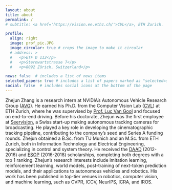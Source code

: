```yaml
---
layout: about
title: about
permalink: /
# subtitle: <a href='https://vision.ee.ethz.ch/'>CVL</a>, ETH Zurich.

profile:
  align: right
  image: prof_pic.JPG
  image_circular: true # crops the image to make it circular
  # address: >
  #   <p>ETF D 112</p>
  #   <p>Sternwartstrasse 7</p>
  #   <p>8092 Zürich, Switzerland</p>

news: false  # includes a list of news items
selected_papers: true # includes a list of papers marked as "selected={true}"
social: false  # includes social icons at the bottom of the page
---
```


Zhejun Zhang is a research intern at NVIDIA’s Autonomous Vehicle Research Group ([AVG](https://research.nvidia.com/labs/avg/)). He earned his Ph.D. from the Computer Vision Lab ([CVL](https://vision.ee.ethz.ch/)) at ETH Zurich, where he was supervised by [Prof. Luc Van Gool](https://insait.ai/prof-luc-van-gool/) and focused on end-to-end driving. Before his doctorate, Zhejun was the first employee at [Seervision](https://www.seervision.com/), a Swiss start-up making autonomous tracking cameras for broadcasting. He played a key role in developing the cinematographic tracking pipeline, contributing to the company’s seed and Series A funding rounds. Zhejun obtained a B.Sc. from TU Munich and an M.Sc. from ETH Zurich, both in Information Technology and Electrical Engineering, specializing in control and system theory. He received the [DAAD](https://www.daad.de/en/studying-in-germany/scholarships/daad-scholarships/) (2012-2016) and [ESOP](https://ethz.ch/students/en/studies/financial/scholarships/excellencescholarship.html) (2016-2018) scholarships, completing both degrees with a top 1 ranking. Zhejun’s research interests include imitation learning, reinforcement learning, world models, post-training of next-token prediction models, and their applications to autonomous vehicles and robotics. His work has been published in top-tier venues in robotics, computer vision, and machine learning, such as CVPR, ICCV, NeurIPS, ICRA, and IROS.